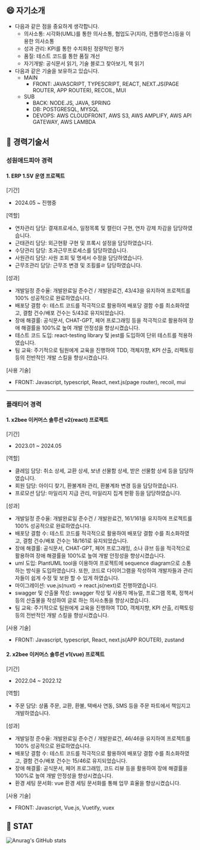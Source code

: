 <!--
**hyunji-ok/hyunji-ok** is a ✨ _special_ ✨ repository because its `README.md` (this file) appears on your GitHub profile.

Here are some ideas to get you started:

- 🔭 I’m currently working on ...
- 🌱 I’m currently learning ...
- 👯 I’m looking to collaborate on ...
- 🤔 I’m looking for help with ...
- 💬 Ask me about ...
- 📫 How to reach me: ...
- 😄 Pronouns: ...
- ⚡ Fun fact: ...
-->

## 😄 자기소개
- 다음과 같은 점을 중요하게 생각합니다.
  - 의사소통: 시각화(UML)를 통한 의사소통, 협업도구(지라, 컨플루언스)등을 이용한 의사소통
  - 성과 관리: KPI를 통한 수치화된 정량적인 평가
  - 품질: 테스트 코드를 통한 품질 개선
  - 자기개발: 공식문서 읽기, 기술 블로그 찾아보기, 책 읽기
- 다음과 같은 기술을 보유하고 있습니다.
  - MAIN
    - FRONT: JAVASCRIPT, TYPESCRIPT, REACT, NEXT.JS(PAGE ROUTER, APP ROUTER), RECOIL, MUI
  - SUB
    - BACK: NODE.JS, JAVA, SPRING
    - DB: POSTGRESQL, MYSQL
    - DEVOPS: AWS CLOUDFRONT, AWS S3, AWS AMPLIFY, AWS API GATEWAY, AWS LAMBDA

## 🌱 경력기술서

### 성원애드피아 경력

#### 1. ERP 1.5V 운영 프로젝트

[기간]
- 2024.05 ~ 진행중

[역할]
- 연차관리 담당: 결재프로세스, 일정목록 및 캘린더 구현, 연차 강제 차감을 담당하였습니다.
- 근태관리 담당: 외근현황 구현 및 프록시 설정을 담당하였습니다.
- 수당관리 담당: 초과근무프로세스를 담당하였습니다.
- 사원관리 담당: 사원 조회 및 명세서 수정을 담당하였습니다.
- 근무조관리 담당: 근무조 변경 및 조횔를ㄹ 담당하였습니다.

[성과]
- 개발일정 준수율: 개발완료일 준수건 / 개발완료건, 43/43을 유지하여 프로젝트를 100% 성공적으로 완료하였습니다.
- 배포당 결함 수: 테스트 코드를 적극적으로 활용하여 배포당 결함 수를 최소화하였고, 결함 건수/배포 건수는 5/43로 유지되었습니다.
- 장애 해결률: 공식문서, CHAT-GPT, 페어 프로그래밍 등을 적극적으로 활용하여 장애 해결률을 100%로 높여 개발 안정성을 향상시켰습니다.
- 테스트 코드 도입: react-testing library 및 jest를 도입하여 단위 테스트를 적용하였습니다.
- 팀 교육: 주기적으로 팀원에게 교육을 진행하여 TDD, 객체지향, KPI 산출, 리팩토링 등의 전반적인 개발 스킬을 향상시켰습니다.

[사용 기술]
- FRONT: Javascript, typescript, React, next.js(page router), recoil, mui
  
<hr/>

### 플래티어 경력

#### 1. x2bee 이커머스 솔루션 v2(react) 프로젝트

[기간]
- 2023.01 ~ 2024.05

[역할]
- 클레임 담당: 취소 상세, 교환 상세, 보낸 선물함 상세, 받은 선물함 상세 등을 담당하였습니다.
- 회원 담당: 아이디 찾기, 환불계좌 관리, 환불계좌 변경 등을 담당하였습니다.   
- 프로모션 담당: 마일리지 지급 관리, 마일리지 집계 현황 등을 담당하였습니다.

[성과]
- 개발일정 준수율: 개발완료일 준수건 / 개발완료건, 161/161을 유지하여 프로젝트를 100% 성공적으로 완료하였습니다.
- 배포당 결함 수: 테스트 코드를 적극적으로 활용하여 배포당 결함 수를 최소화하였고, 결함 건수/배포 건수는 18/161로 유지되었습니다.
- 장애 해결률: 공식문서, CHAT-GPT, 페어 프로그래밍, 소나 큐브 등을 적극적으로 활용하여 장애 해결률을 100%로 높여 개발 안정성을 향상시켰습니다.
- uml 도입: PlantUML tool을 이용하여 프로젝트에 sequence diagram으로 소통하는 방식을 도입하였습니다.
  또한, 코드로 다이어그램을 작성하여 개발자들과 관리자들이 쉽게 수정 및 보완 할 수 있게 하였습니다.
- 마이그레이션: vue.js(nuxt) -> react.js(next)로 진행하였습니다.
- swagger 및 산출물 작성: swagger 작성 및 사용자 메뉴얼, 프로그램 목록, 정책서 등의 산출물을 작성하여 글로 하는 의사소통을 향상시켰습니다. 
- 팀 교육: 주기적으로 팀원에게 교육을 진행하여 TDD, 객체지향, KPI 산출, 리팩토링 등의 전반적인 개발 스킬을 향상시켰습니다.

[사용 기술]
- FRONT: Javascript, typescript, React, next.js(APP ROUTER), zustand
  
#### 2. x2bee 이커머스 솔루션 v1(vue) 프로젝트

[기간]
- 2022.04 ~ 2022.12

[역할]
- 주문 담당: 상품 주문, 교환, 환불, 택배사 연동, SMS 등을 주문 파트에서 책임지고 개발하였습니다.

[성과]
- 개발일정 준수율: 개발완료일 준수건 / 개발완료건, 46/46을 유지하여 프로젝트를 100% 성공적으로 완료하였습니다.
- 배포당 결함 수: 테스트 코드를 적극적으로 활용하여 배포당 결함 수를 최소화하였고, 결함 건수/배포 건수는 15/46로 유지되었습니다.
- 장애 해결률: 공식문서, 페어 프로그래밍, 코드 리뷰 등을 활용하여 장애 해결률을 100%로 높여 개발 안정성을 향상시켰습니다.
- 환경 세팅 문서화: vue 환경 세팅 문서화를 통해 업무 효율을 향상시켰습니다.

[사용 기술]
- FRONT: Javascript, Vue.js, Vuetify, vuex

## 🔭 STAT

![Anurag's GitHub stats](https://github-readme-stats.vercel.app/api?username=hyunji-ok&show_icons=true&theme=radical)

